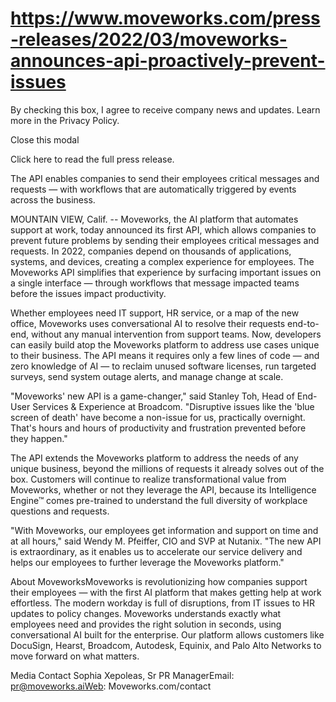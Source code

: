# https://www.moveworks.com/press-releases/2022/03/moveworks-announces-api-proactively-prevent-issues

By checking this box, I agree to receive company news and updates. Learn more in the Privacy Policy.







  Close this modal
  


Click here to read the full press release.

The API enables companies to send their employees critical messages and requests — with workflows that are automatically triggered by events across the business.

MOUNTAIN VIEW, Calif. -- Moveworks, the AI platform that automates support at work, today announced its first API, which allows companies to prevent future problems by sending their employees critical messages and requests. In 2022, companies depend on thousands of applications, systems, and devices, creating a complex experience for employees. The Moveworks API simplifies that experience by surfacing important issues on a single interface — through workflows that message impacted teams before the issues impact productivity.

Whether employees need IT support, HR service, or a map of the new office, Moveworks uses conversational AI to resolve their requests end-to-end, without any manual intervention from support teams. Now, developers can easily build atop the Moveworks platform to address use cases unique to their business. The API means it requires only a few lines of code — and zero knowledge of AI — to reclaim unused software licenses, run targeted surveys, send system outage alerts, and manage change at scale.

"Moveworks' new API is a game-changer," said Stanley Toh, Head of End-User Services & Experience at Broadcom. "Disruptive issues like the 'blue screen of death' have become a non-issue for us, practically overnight. That's hours and hours of productivity and frustration prevented before they happen."

The API extends the Moveworks platform to address the needs of any unique business, beyond the millions of requests it already solves out of the box. Customers will continue to realize transformational value from Moveworks, whether or not they leverage the API, because its Intelligence Engine™ comes pre-trained to understand the full diversity of workplace questions and requests.

"With Moveworks, our employees get information and support on time and at all hours," said Wendy M. Pfeiffer, CIO and SVP at Nutanix. "The new API is extraordinary, as it enables us to accelerate our service delivery and helps our employees to further leverage the Moveworks platform."

About MoveworksMoveworks is revolutionizing how companies support their employees — with the first AI platform that makes getting help at work effortless. The modern workday is full of disruptions, from IT issues to HR updates to policy changes. Moveworks understands exactly what employees need and provides the right solution in seconds, using conversational AI built for the enterprise. Our platform allows customers like DocuSign, Hearst, Broadcom, Autodesk, Equinix, and Palo Alto Networks to move forward on what matters.

Media Contact Sophia Xepoleas, Sr PR ManagerEmail: pr@moveworks.aiWeb: Moveworks.com/contact 

